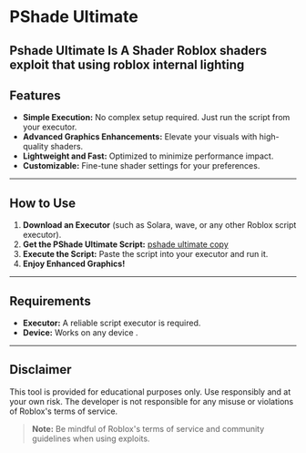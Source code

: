 # PShade Ultimate

Pshade Ultimate Is A Shader Roblox shaders exploit that using roblox internal lighting
---

## Features

- **Simple Execution:** No complex setup required. Just run the script from your executor.
- **Advanced Graphics Enhancements:** Elevate your visuals with high-quality shaders.
- **Lightweight and Fast:** Optimized to minimize performance impact.
- **Customizable:** Fine-tune shader settings for your preferences.

---

## How to Use

1. **Download an Executor** (such as Solara, wave, or any other Roblox script executor).
2. **Get the PShade Ultimate Script:** [pshade ultimate copy](https://randomstring0.github.io/pshade.github.io/)
3. **Execute the Script:** Paste the script into your executor and run it.
4. **Enjoy Enhanced Graphics!**

---

## Requirements

- **Executor:** A reliable script executor is required.
- **Device:** Works on any device .

---

## Disclaimer

This tool is provided for educational purposes only. Use responsibly and at your own risk. The developer is not responsible for any misuse or violations of Roblox's terms of service.



> **Note:** Be mindful of Roblox's terms of service and community guidelines when using exploits.
